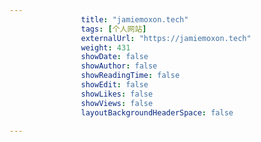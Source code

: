 ---
                title: "jamiemoxon.tech"
                tags: [个人网站]
                externalUrl: "https://jamiemoxon.tech"
                weight: 431
                showDate: false
                showAuthor: false
                showReadingTime: false
                showEdit: false
                showLikes: false
                showViews: false
                layoutBackgroundHeaderSpace: false
                ---

